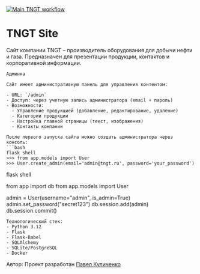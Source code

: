 [![Main TNGT workflow](https://github.com/Inswty/tngt_site/actions/workflows/main.yml/badge.svg)](https://github.com/Inswty/tngt_site/actions/workflows/main.yml)
# TNGT Site
Сайт компании TNGT – производитель оборудования для добычи нефти и газа. 
Предназначен для презентации продукции, контактов и корпоративной информации.


```
Админка

Сайт имеет административную панель для управления контентом:

- URL: `/admin`  
- Доступ: через учетную запись администратора (email + пароль)  
- Возможности:
  - Управление продукцией (добавление, редактирование, удаление)
  - Категории продукции
  - Настройка главной страницы (текст, изображения)
  - Контакты компании

После первого запуска сайта можно создать администратора через консоль:
```bash
flask shell
>>> from app.models import User
>>> User.create_admin(email='admin@tngt.ru', password='your_password')
```
flask shell

from app import db
from app.models import User

admin = User(username="admin", is_admin=True)
admin.set_password("secret123")
db.session.add(admin)
db.session.commit()

```
Технологический стек:
- Python 3.12
- Flask
- Flask-Babel
- SQLAlchemy
- SQLite/PostgreSQL
- Docker
```

Автор:
Проект разработан 
[Павел Куличенко](https://github.com/Inswty)
